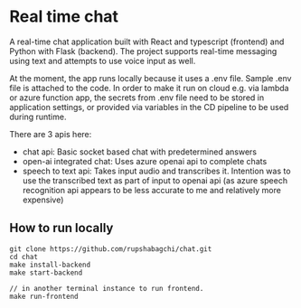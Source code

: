# Real time chat

A real-time chat application built with React and typescript (frontend) and Python with Flask (backend). The project supports real-time messaging using text and attempts to use voice input as well.

At the moment, the app runs locally because it uses a .env file. Sample .env file is attached to the code. In order to make it run on cloud e.g. via lambda or azure function app, the secrets from .env file need to be stored in application settings, or provided via variables in the CD pipeline to be used during runtime.

There are 3 apis here:
* chat api: Basic socket based chat with predetermined answers
* open-ai integrated chat: Uses azure openai api to complete chats
* speech to text api: Takes input audio and transcribes it. Intention was to use the transcribed text as part of input to openai api (as azure speech recognition api appears to be less accurate to me and relatively more expensive)


## How to run locally

```
git clone https://github.com/rupshabagchi/chat.git
cd chat
make install-backend
make start-backend

// in another terminal instance to run frontend.
make run-frontend
```

